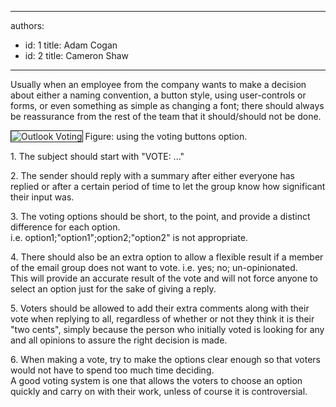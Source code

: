 

---
authors:
  - id: 1
    title: Adam Cogan
  - id: 2
    title: Cameron Shaw
---




<span class='intro'> <p>Usually when an employee from the company wants to make a decision about either a naming convention, a button style, using user-controls or forms, or even something as simple as changing a font; there should always be reassurance from the rest of the team that it should/should not be done.</p> </span>

<span class="ms-rteCustom-ImageArea"><img style="border-bottom&#58;1px solid;border-left&#58;1px solid;border-top&#58;1px solid;border-right&#58;1px solid;" border="1" alt="Outlook Voting" src="/Standards/Communication/RulesToBetterEmail/PublishingImages/OutlookVoting.gif" /> </span><span class="ms-rteCustom-FigureGood">Figure&#58; using the voting buttons option.</span> 
<p>1. The subject should start with &quot;VOTE&#58; ...&quot;</p>
<p>2. The sender should reply with a summary after either everyone has replied or after a certain period of time to let the group know how significant their input was.</p>
<p>3. The voting options should be short, to the point, and provide a distinct difference for each option.<br>i.e. option1;&quot;option1&quot;;option2;&quot;option2&quot; is not appropriate.</p>
<p>4. There should also be an extra option to allow a flexible result if a member of the email group does not want to vote. i.e. yes; no; un-opinionated.<br>This will provide an accurate result of the vote and will not force anyone to select an option just for the sake of giving a reply.</p>
<p>5. Voters should be allowed to add their extra comments along with their vote when replying to all, regardless of whether or not they think it is their &quot;two cents&quot;, simply because the person who initially voted is looking for any and all opinions to assure the right decision is made.</p>
<p>6. When making a vote, try to make the options clear enough so that voters would not have to spend too much time deciding.<br>A good voting system is one that allows the voters to choose an option quickly and carry on with their work, unless of course it is controversial.</p>


